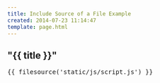 ```yaml
---
title: Include Source of a File Example
created: 2014-07-23 11:14:47
template: page.html
---
```

## "{{ title }}"

<pre>
{{ filesource('static/js/script.js') }}
</pre>